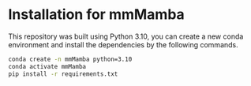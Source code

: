 # Installation for mmMamba
This repository was built using Python 3.10, you can create a new conda environment and install the dependencies by the following commands.
```bash
conda create -n mmMamba python=3.10
conda activate mmMamba
pip install -r requirements.txt
```

